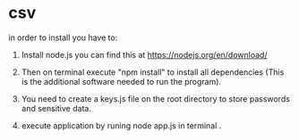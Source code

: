 # csv
in order to install you have to:

1) Install node.js  you can find this at https://nodejs.org/en/download/ 

2) Then on terminal execute "npm install" to install all dependencies (This is the additional software needed to run the program).

3) You need to create a keys.js file on the root directory to store passwords and sensitive data.

4) execute application by runing node app.js in terminal .
